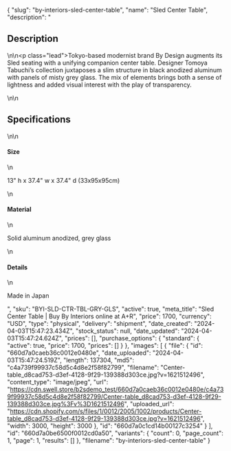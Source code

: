 {
  "slug": "by-interiors-sled-center-table",
  "name": "Sled Center Table",
  "description": "<h2>Description</h2>\n<!-- split -->\n<p class=\"lead\">Tokyo-based modernist brand By Design augments its Sled seating with a unifying companion center table. Designer Tomoya Tabuchi’s collection juxtaposes a slim structure in black anodized aluminum with panels of misty grey glass. The mix of elements brings both a sense of lightness and added visual interest with the play of transparency.  </p>\n<!-- split -->\n<h2>Specifications</h2>\n<!-- split -->\n<h4>Size</h4>\n<p>13\" h x 37.4\" w x 37.4\" d (33x95x95cm)</p>\n<h4>Material</h4>\n<p>Solid aluminum anodized, grey glass</p>\n<h4>Details</h4>\n<p>Made in Japan</p>",
  "sku": "BYI-SLD-CTR-TBL-GRY-GLS",
  "active": true,
  "meta_title": "Sled Center Table | Buy By Interiors online at A+R",
  "price": 1700,
  "currency": "USD",
  "type": "physical",
  "delivery": "shipment",
  "date_created": "2024-04-03T15:47:23.434Z",
  "stock_status": null,
  "date_updated": "2024-04-03T15:47:24.624Z",
  "prices": [],
  "purchase_options": {
    "standard": {
      "active": true,
      "price": 1700,
      "prices": []
    }
  },
  "images": [
    {
      "file": {
        "id": "660d7a0caeb36c0012e0480e",
        "date_uploaded": "2024-04-03T15:47:24.519Z",
        "length": 137304,
        "md5": "c4a739f99937c58d5c4d8e2f58f82799",
        "filename": "Center-table_d8cad753-d3ef-4128-9f29-139388d303ce.jpg?v=1621512496",
        "content_type": "image/jpeg",
        "url": "https://cdn.swell.store/b2sdemo_test/660d7a0caeb36c0012e0480e/c4a739f99937c58d5c4d8e2f58f82799/Center-table_d8cad753-d3ef-4128-9f29-139388d303ce.jpg%3Fv%3D1621512496",
        "uploaded_url": "https://cdn.shopify.com/s/files/1/0012/2005/1002/products/Center-table_d8cad753-d3ef-4128-9f29-139388d303ce.jpg?v=1621512496",
        "width": 3000,
        "height": 3000
      },
      "id": "660d7a0c1cd14b00127c3254"
    }
  ],
  "id": "660d7a0be6500f0012cd0a50",
  "variants": {
    "count": 0,
    "page_count": 1,
    "page": 1,
    "results": []
  },
  "filename": "by-interiors-sled-center-table"
}